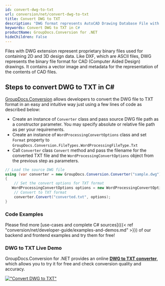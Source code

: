 ```yaml
---
id: convert-dwg-to-txt
url: conversion/net/convert-dwg-to-txt
title: Convert DWG to TXT
description: "DWG format represents AutoCAD Drawing Database File with .dwg extension. Learn how to convert DWG to TXT file programmatically in C# language using GroupDocs.Conversion for .NET library."
keywords: Convert DWG to TXT in C#
productName: GroupDocs.Conversion for .NET
hideChildren: False
---
```


Files with DWG extension represent proprietary binary files used for containing 2D and 3D design data. Like DXF, which are ASCII files, DWG represents the binary file format for CAD (Computer Aided Design) drawings. It contains a vector image and metadata for the representation of the contents of CAD files.

## Steps to convert DWG to TXT in C#

[GroupDocs.Conversion](https://products.groupdocs.com/conversion/net) allows developers to convert the DWG file to TXT format in an easy and intuitive way just using a few lines of code as described below:

* Create an instance of `Converter` class and pass source DWG file path as a constructor parameter. You may specify absolute or relative file path as per your requirements. 
* Create an instance of `WordProcessingConvertOptions` class and set `Format` property to `GroupDocs.Conversion.FileTypes.WordProcessingFileType.Txt`
* Call `Converter` class `Convert` method and pass the filename for the converted TXT file and the `WordProcessingConvertOptions` object from the previous step as parameters.

```csharp
// Load the source DWG file
using (var converter = new GroupDocs.Conversion.Converter("sample.dwg"))
{
    // Set the convert options for TXT format
   WordProcessingConvertOptions options = new WordProcessingConvertOptions { Format = GroupDocs.Conversion.FileTypes.WordProcessingFileType.Txt };
    // Convert to TXT format
    converter.Convert("converted.txt", options);
}
```

### Code Examples

Please find more [use-cases and complete C# sources]({{< ref "conversion/net/developer-guide/examples-and-demos.md" >}}) of our backend and frontend examples and try them for free!

### DWG to TXT Live Demo

GroupDocs.Conversion for .NET provides an online [**DWG to TXT converter**](https://products.groupdocs.app/conversion/dwg-to-txt), which allows you to try it for free and check conversion quality and accuracy.

[!["Convert DWG to TXT"](conversion/net/images/convert-to-txt/convert-dwg-to-txt.png)](https://products.groupdocs.app/conversion/dwg-to-txt)